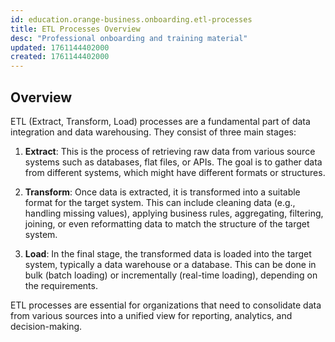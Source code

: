 ```yaml
---
id: education.orange-business.onboarding.etl-processes
title: ETL Processes Overview
desc: "Professional onboarding and training material"
updated: 1761144402000
created: 1761144402000
---
```


## Overview

ETL (Extract, Transform, Load) processes are a fundamental part of data integration and data warehousing. They consist of three main stages:

1. **Extract**: This is the process of retrieving raw data from various source systems such as databases, flat files, or APIs. The goal is to gather data from different systems, which might have different formats or structures.

2. **Transform**: Once data is extracted, it is transformed into a suitable format for the target system. This can include cleaning data (e.g., handling missing values), applying business rules, aggregating, filtering, joining, or even reformatting data to match the structure of the target system.

3. **Load**: In the final stage, the transformed data is loaded into the target system, typically a data warehouse or a database. This can be done in bulk (batch loading) or incrementally (real-time loading), depending on the requirements.

ETL processes are essential for organizations that need to consolidate data from various sources into a unified view for reporting, analytics, and decision-making.